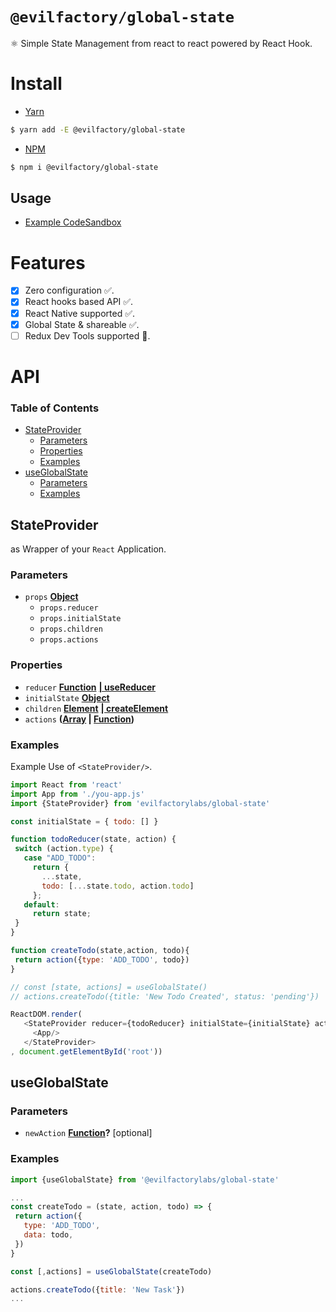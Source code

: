 # `@evilfactory/global-state`

⚛️ Simple State Management from react to react powered by React Hook.

# Install

- [Yarn](https://yarnpkg.com/en/)

```bash
$ yarn add -E @evilfactory/global-state
```

- [NPM](https://www.npmjs.com/)

```bash
$ npm i @evilfactory/global-state 
```

## Usage

- [Example CodeSandbox](https://codesandbox.io/s/evilfactoryglobal-state-example-rc4b4)

<!-- Please Do not add something after # API -->

# Features

- [x] Zero configuration ✅.
- [x] React hooks based API ✅.
- [x] React Native supported ✅.
- [x] Global State & shareable ✅.
- [ ] Redux Dev Tools supported 🙏.

# API

<!-- Generated by documentation.js. Update this documentation by updating the source code. -->

### Table of Contents

- [StateProvider](#stateprovider)
    -   [Parameters](#parameters)
    -   [Properties](#properties)
    -   [Examples](#examples)
- [useGlobalState](#useglobalstate)
    -   [Parameters](#parameters-1)
    -   [Examples](#examples-1)

## StateProvider

**<StateProvider/>** as Wrapper of your `React` Application.

### Parameters

- `props` **[Object](https://developer.mozilla.org/docs/Web/JavaScript/Reference/Global_Objects/Object)** 
    -   `props.reducer`  
    -   `props.initialState`  
    -   `props.children`  
    -   `props.actions`  

### Properties

- `reducer` **[Function](https://developer.mozilla.org/docs/Web/JavaScript/Reference/Statements/function)** **[| useReducer](https://reactjs.org/docs/hooks-reference.html#usereducer)**
- `initialState` **[Object](https://developer.mozilla.org/docs/Web/JavaScript/Reference/Global_Objects/Object)** 
- `children` **[Element](https://developer.mozilla.org/docs/Web/API/Element)** **[| createElement](https://reactjs.org/docs/react-api.html#createelement)**
- `actions` **([Array](https://developer.mozilla.org/docs/Web/JavaScript/Reference/Global_Objects/Array) \| [Function](https://developer.mozilla.org/docs/Web/JavaScript/Reference/Statements/function))** 

### Examples

Example Use of `<StateProvider/>`.


```javascript
import React from 'react'
import App from './you-app.js'
import {StateProvider} from 'evilfactorylabs/global-state'

const initialState = { todo: [] } 

function todoReducer(state, action) {
 switch (action.type) {
   case "ADD_TODO":
     return {
       ...state,
       todo: [...state.todo, action.todo]
     };
   default:
     return state;
 }
}

function createTodo(state,action, todo){
 return action({type: 'ADD_TODO', todo})
}

// const [state, actions] = useGlobalState() 
// actions.createTodo({title: 'New Todo Created', status: 'pending'})

ReactDOM.render(
   <StateProvider reducer={todoReducer} initialState={initialState} actions={[createTodo]}>
     <App/>
   </StateProvider>
, document.getElementById('root'))
```

## useGlobalState

### Parameters

- `newAction` **[Function](https://developer.mozilla.org/docs/Web/JavaScript/Reference/Statements/function)?** [optional]

### Examples

```javascript
import {useGlobalState} from '@evilfactorylabs/global-state'

...
const createTodo = (state, action, todo) => {
 return action({
   type: 'ADD_TODO',
   data: todo,
 })
} 

const [,actions] = useGlobalState(createTodo)

actions.createTodo({title: 'New Task'})
...
```
